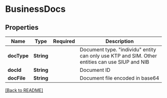 # BusinessDocs
## Properties

| Name | Type | Required | Description |
| ------------- | ------------- | ------------- | ------------- |
| **docType** | **String** |  | Document type. \"individu\" entity can only use KTP and SIM. Other entities can use SIUP and NIB |
| **docId** | **String** |  | Document ID |
| **docFile** | **String** |  | Document file encoded in base64 |

[[Back to README]](../../../../README.md)
